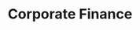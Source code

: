 ---
layout: sub-service
order: 2
title: "Corporate Finance"
parent: "Corporate Finance and Revenue Management"
description: "At SLKone, our Corporate Finance services focus on optimizing your financial operations, from cost management to revenue growth strategies, ensuring your organization achieves long-term financial health and competitive advantage."
intro: "[Introductory text from Siteplanning-SLKone.md aligned with Corporate Finance.]"
approach: "We integrate financial expertise with operational insights to deliver strategies that drive profitability and efficiency. Our data-driven approach identifies key financial metrics and develops tailored solutions to enhance your financial performance."
focus_areas:
  - title: "Cost Management"
    content: "Optimize your cost structures to maximize profitability without compromising on quality or growth."
  - title: "Financial Analytics"
    content: "Leverage advanced analytics to gain deep insights into your financial operations and drive informed decision-making."
  - title: "Revenue Growth Strategies"
    content: "Develop and implement strategies to increase your revenue streams and enhance your market position."
  - title: "Working Capital Optimization"
    content: "Improve your working capital management to ensure liquidity and support your operational needs."
  - title: "Financial Planning and Analysis"
    content: "Create robust financial plans and analyses to guide your strategic initiatives and business decisions."
why_choose:
  - "Integrated financial and operational expertise"
  - "Data-driven financial strategies"
  - "Tailored solutions for sustainable growth"
  - "Proven track record of financial performance improvement"
cta: "Contact us to learn how our Corporate Finance services can enhance your financial operations and drive sustainable business growth."
---